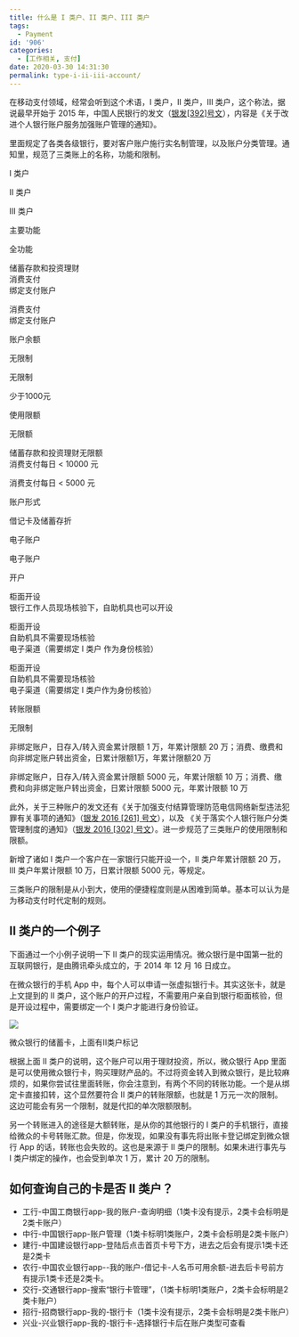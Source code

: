 ```yaml
---
title: 什么是 I 类户、II 类户、III 类户
tags:
  - Payment
id: '906'
categories:
  - [工作相关, 支付]
date: 2020-03-30 14:31:30
permalink: type-i-ii-iii-account/
---
```


在移动支付领域，经常会听到这个术语，I 类户，II 类户，III 类户，这个称法，据说最早开始于 2015 年，中国人民银行的发文（[银发[392]号文](https://baike.baidu.com/item/%E4%B8%AD%E5%9B%BD%E4%BA%BA%E6%B0%91%E9%93%B6%E8%A1%8C%E5%85%B3%E4%BA%8E%E6%94%B9%E8%BF%9B%E4%B8%AA%E4%BA%BA%E9%93%B6%E8%A1%8C%E8%B4%A6%E6%88%B7%E6%9C%8D%E5%8A%A1%E5%8A%A0%E5%BC%BA%E8%B4%A6%E6%88%B7%E7%AE%A1%E7%90%86%E7%9A%84%E9%80%9A%E7%9F%A5/19183683)），内容是《关于改进个人银行账户服务加强账户管理的通知》。

里面规定了各类各级银行，要对客户账户施行实名制管理，以及账户分类管理。通知里，规范了三类账上的名称，功能和限制。

I 类户

II 类户

III 类户

主要功能

全功能

储蓄存款和投资理财  
消费支付  
绑定支付账户

消费支付  
绑定支付账户

账户余额

无限制

无限制

少于1000元

使用限额

无限额

储蓄存款和投资理财无限额  
消费支付每日 < 10000 元

消费支付每日 < 5000 元

账户形式

借记卡及储蓄存折

电子账户

电子账户

开户

柜面开设  
银行工作人员现场核验下，自助机具也可以开设

柜面开设  
自助机具不需要现场核验  
电子渠道（需要绑定 I 类户 作为身份核验）

柜面开设  
自助机具不需要现场核验  
电子渠道（需要绑定 I 类户作为身份核验）

转账限额

无限制

非绑定账户，日存入/转入资金累计限额 1 万，年累计限额 20 万；消费、缴费和向非绑定账户转出资金，日累计限额1万，年累计限额20 万

非绑定账户，日存入/转入资金累计限额 5000 元，年累计限额 10 万；消费、缴费和向非绑定账户转出资金，日累计限额 5000 元，年累计限额 10 万

此外，关于三种账户的发文还有《关于加强支付结算管理防范电信网络新型违法犯罪有关事项的通知》（[银发 2016 [261] 号文](https://baike.baidu.com/item/%E4%B8%AD%E5%9B%BD%E4%BA%BA%E6%B0%91%E9%93%B6%E8%A1%8C%E5%85%B3%E4%BA%8E%E5%8A%A0%E5%BC%BA%E6%94%AF%E4%BB%98%E7%BB%93%E7%AE%97%E7%AE%A1%E7%90%86%E9%98%B2%E8%8C%83%E7%94%B5%E4%BF%A1%E7%BD%91%E7%BB%9C%E6%96%B0%E5%9E%8B%E8%BF%9D%E6%B3%95%E7%8A%AF%E7%BD%AA%E6%9C%89%E5%85%B3%E4%BA%8B%E9%A1%B9%E7%9A%84%E9%80%9A%E7%9F%A5/20118718?)），以及 《关于落实个人银行账户分类管理制度的通知》（[银发 2016 [302] 号文](https://baike.baidu.com/item/%E5%85%B3%E4%BA%8E%E8%90%BD%E5%AE%9E%E4%B8%AA%E4%BA%BA%E9%93%B6%E8%A1%8C%E8%B4%A6%E6%88%B7%E5%88%86%E7%B1%BB%E7%AE%A1%E7%90%86%E5%88%B6%E5%BA%A6%E7%9A%84%E9%80%9A%E7%9F%A5)）。进一步规范了三类账户的使用限制和限额。

新增了诸如 I 类户一个客户在一家银行只能开设一个，II 类户年累计限额 20 万，III 类户年累计限额 10 万，日累计限额 5000 元，等规定。

三类账户的限制是从小到大，使用的便捷程度则是从困难到简单。基本可以认为是为移动支付时代定制的规则。

## II 类户的一个例子

下面通过一个小例子说明一下 II 类户的现实运用情况。微众银行是中国第一批的互联网银行，是由腾讯牵头成立的，于 2014 年 12 月 16 日成立。

在微众银行的手机 App 中，每个人可以申请一张虚拟银行卡。其实这张卡，就是上文提到的 II 类户，这个账户的开户过程，不需要用户亲自到银行柜面核验，但是开设过程中，需要绑定一个 I 类户才能进行身份验证。

![](../images/2021/02/webank-1024x562.png)

微众银行的储蓄卡，上面有II类户标记

根据上面 II 类户的说明，这个账户可以用于理财投资，所以，微众银行 App 里面是可以使用微众银行卡，购买理财产品的。不过将资金转入到微众银行，是比较麻烦的，如果你尝试往里面转账，你会注意到，有两个不同的转账功能。一个是从绑定卡直接扣转，这个显然要符合 II 类户的转账限额，也就是 1 万元一次的限制。这边可能会有另一个限制，就是代扣的单次限额限制。

另一个转账进入的途径是大额转账，是从你的其他银行的 I 类户的手机银行，直接给微众的卡号转账汇款。但是，你发现，如果没有事先将出账卡登记绑定到微众银行 App 的话，转账也会失败的。这也是来源于 II 类户的限制。如果未进行事先与 I 类户绑定的操作，也会受到单次 1 万，累计 20 万的限制。

## 如何查询自己的卡是否 II 类户？

*   工行-中国工商银行app-我的账户-查询明细（1类卡没有提示，2类卡会标明是2类卡账户）
*   中行-中国银行app-账户管理（1类卡标明1类账户，2类卡会标明是2类卡账户）
*   建行-中国建设银行app-登陆后点击首页卡号下方，进去之后会有提示1类卡还是2类卡
*   农行-中国农业银行app--我的账户-借记卡-人名币可用余额-进去后卡号前方有提示1类卡还是2类卡。
*   交行-交通银行app-搜索“银行卡管理”，（1类卡标明1类账户，2类卡会标明是2类卡账户）
*   招行-招商银行app-我的-银行卡（1类卡没有提示，2类卡会标明是2类卡账户）
*   兴业-兴业银行app-我的-银行卡-选择银行卡后在账户类型可查看